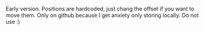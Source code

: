 Early version. Positions are hardcoded, just chang the offset if you want to move them. Only on github because I get anxiety only storing locally. Do not use :)